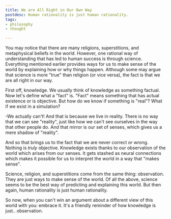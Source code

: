 ```yaml
---
title: We are All Right in Our Own Way
postdesc: Human rationality is just human rationality.
tags:
- philosophy
- thought

---
```


You may notice that there are many religions, superstitions, and metaphysical beliefs in the world. However, one rational way of understanding that has led to human success is through science. Everything mentioned earlier provides ways for us to make sense of the world by explaining how or why things happen. Although some may argue that science is more "true" than religion (or vice versa), the fact is that we are all right in our way.

First off, knowledge. We usually think of knowledge as something factual. Now let's define what a "fact" is. "Fact" means something that has actual existence or is objective. But how do we know if something is "real"? What if we exist in a simulation?

-We actually can't! And that is because we live in reality. There is no way that we can see "reality", just like how we can't see ourselves in the way that other people do. And that mirror is our set of senses, which gives us a mere shadow of "reality".

And so that brings us to the fact that we are never correct or wrong. Nothing is *truly* objective. Knowledge exists thanks to our observation of the world which arises from our senses. It gets stashed as neural connections which makes it possible for us to interpret the world in a way that "makes sense".

Science, religion, and superstitions come from the same thing: observation. They are just ways to make sense of the world. Of all the above, science seems to be the best way of predicting and explaining this world. But then again, human rationality is just human rationality.

So now, when you can't win an argument about a different view of this world with you: embrace it. It's a friendly reminder of how knowledge is just.. observation.